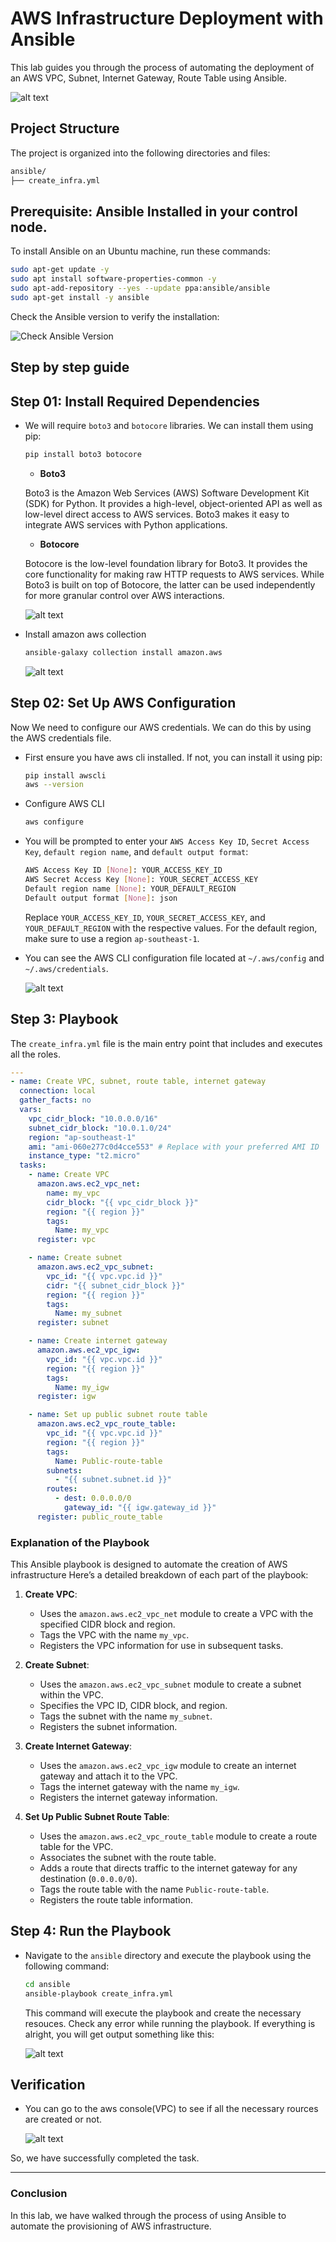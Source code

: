 # AWS Infrastructure Deployment with Ansible

This lab guides you through the process of automating the deployment of an AWS VPC, Subnet, Internet Gateway, Route Table using Ansible.

![alt text](https://github.com/Konami33/Ansible-Labs/raw/main/lab%2008/images/image.png)

## Project Structure

The project is organized into the following directories and files:

```sh
ansible/
├── create_infra.yml
```

## Prerequisite: Ansible Installed in your control node.

To install Ansible on an Ubuntu machine, run these commands:

```sh
sudo apt-get update -y
sudo apt install software-properties-common -y
sudo apt-add-repository --yes --update ppa:ansible/ansible
sudo apt-get install -y ansible
```

Check the Ansible version to verify the installation:

![Check Ansible Version](https://github.com/Konami33/Ansible-Labs/raw/main/lab%2001/images/image-1.png)

## Step by step guide

## Step 01: Install Required Dependencies

- We will require `boto3` and `botocore` libraries. We can install them using pip:

    ```sh
    pip install boto3 botocore
    ```
    - **Boto3**

    Boto3 is the Amazon Web Services (AWS) Software Development Kit (SDK) for Python. It provides a high-level, object-oriented API as well as low-level direct access to AWS services. Boto3 makes it easy to integrate AWS services with Python applications.

    - **Botocore**

    Botocore is the low-level foundation library for Boto3. It provides the core functionality for making raw HTTP requests to AWS services. While Boto3 is built on top of Botocore, the latter can be used independently for more granular control over AWS interactions.

    ![alt text](https://github.com/Konami33/Ansible-Labs/raw/main/lab%2008/images/image-1.png)

- Install amazon aws collection

    ```sh
    ansible-galaxy collection install amazon.aws
    ```

    ![alt text](https://github.com/Konami33/Ansible-Labs/raw/main/lab%2008/images/image-2.png)
## Step 02: Set Up AWS Configuration

Now We need to configure our AWS credentials. We can do this by using the AWS credentials file.

- First ensure you have aws cli installed. If not, you can install it using pip:

    ```sh
    pip install awscli
    aws --version
    ```
- Configure AWS CLI

    ```sh
    aws configure
    ```
- You will be prompted to enter your `AWS Access Key ID`, `Secret Access Key`, `default region name`, and `default output format`:

    ```sh
    AWS Access Key ID [None]: YOUR_ACCESS_KEY_ID
    AWS Secret Access Key [None]: YOUR_SECRET_ACCESS_KEY
    Default region name [None]: YOUR_DEFAULT_REGION
    Default output format [None]: json
    ```
    Replace `YOUR_ACCESS_KEY_ID`, `YOUR_SECRET_ACCESS_KEY`, and `YOUR_DEFAULT_REGION` with the respective values. For the default region, make sure to use a region `ap-southeast-1`.

- You can see the AWS CLI configuration file located at `~/.aws/config` and `~/.aws/credentials`.

    ![alt text](https://github.com/Konami33/Ansible-Labs/raw/main/lab%2008/images/image-3.png)

## Step 3: Playbook

The `create_infra.yml` file is the main entry point that includes and executes all the roles.

```yml
---
- name: Create VPC, subnet, route table, internet gateway
  connection: local
  gather_facts: no
  vars:
    vpc_cidr_block: "10.0.0.0/16"
    subnet_cidr_block: "10.0.1.0/24"
    region: "ap-southeast-1"
    ami: "ami-060e277c0d4cce553" # Replace with your preferred AMI ID
    instance_type: "t2.micro"
  tasks:
    - name: Create VPC
      amazon.aws.ec2_vpc_net:
        name: my_vpc
        cidr_block: "{{ vpc_cidr_block }}"
        region: "{{ region }}"
        tags:
          Name: my_vpc
      register: vpc

    - name: Create subnet
      amazon.aws.ec2_vpc_subnet:
        vpc_id: "{{ vpc.vpc.id }}"
        cidr: "{{ subnet_cidr_block }}"
        region: "{{ region }}"
        tags:
          Name: my_subnet
      register: subnet

    - name: Create internet gateway
      amazon.aws.ec2_vpc_igw:
        vpc_id: "{{ vpc.vpc.id }}"
        region: "{{ region }}"
        tags:
          Name: my_igw
      register: igw

    - name: Set up public subnet route table
      amazon.aws.ec2_vpc_route_table:
        vpc_id: "{{ vpc.vpc.id }}"
        region: "{{ region }}"
        tags:
          Name: Public-route-table
        subnets:
          - "{{ subnet.subnet.id }}"
        routes:
          - dest: 0.0.0.0/0
            gateway_id: "{{ igw.gateway_id }}"
      register: public_route_table
```

### Explanation of the Playbook

This Ansible playbook is designed to automate the creation of AWS infrastructure Here’s a detailed breakdown of each part of the playbook:

1. **Create VPC**:
    - Uses the `amazon.aws.ec2_vpc_net` module to create a VPC with the specified CIDR block and region.
    - Tags the VPC with the name `my_vpc`.
    - Registers the VPC information for use in subsequent tasks.

2. **Create Subnet**:
    - Uses the `amazon.aws.ec2_vpc_subnet` module to create a subnet within the VPC.
    - Specifies the VPC ID, CIDR block, and region.
    - Tags the subnet with the name `my_subnet`.
    - Registers the subnet information.

3. **Create Internet Gateway**:
    - Uses the `amazon.aws.ec2_vpc_igw` module to create an internet gateway and attach it to the VPC.
    - Tags the internet gateway with the name `my_igw`.
    - Registers the internet gateway information.

4. **Set Up Public Subnet Route Table**:
    - Uses the `amazon.aws.ec2_vpc_route_table` module to create a route table for the VPC.
    - Associates the subnet with the route table.
    - Adds a route that directs traffic to the internet gateway for any destination (`0.0.0.0/0`).
    - Tags the route table with the name `Public-route-table`.
    - Registers the route table information.


## Step 4: Run the Playbook

- Navigate to the `ansible` directory and execute the playbook using the following command:

   ```sh
   cd ansible
   ansible-playbook create_infra.yml
   ```
    This command will execute the playbook and create the necessary resouces. Check any error while running the playbook. If everything is alright, you will get output something like this:

    ![alt text](https://github.com/Konami33/Ansible-Labs/raw/main/lab%2008/images/image-5.png)

## Verification

- You can go to the aws console(VPC) to see if all the necessary rources are created or not.

    ![alt text](https://github.com/Konami33/Ansible-Labs/raw/main/lab%2008/images/image-7.png)

So, we have successfully completed the task.

---

### Conclusion

In this lab, we have walked through the process of using Ansible to automate the provisioning of AWS infrastructure.